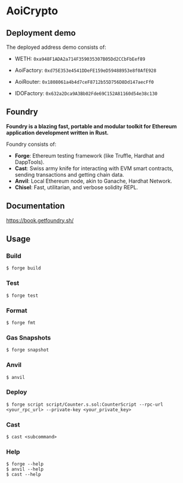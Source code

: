 # AoiCrypto

## Deployment demo

The deployed address demo consists of:

- WETH: `0xa948F1ADA2a714F359035307B05Dd2CCbFbEef89`

- AoiFactory: `0xd75E353e4541DDeFE159eD59488953e8f0AfE928`

- AoiRouter: `0x1808061a4b4d7ceF8712b55D756D8Dd147aecFf0`

- IDOFactory: `0x632a2Dca9A3Bb02Fde69C152A81160d54e38c130`

## Foundry

**Foundry is a blazing fast, portable and modular toolkit for Ethereum application development written in Rust.**

Foundry consists of:

- **Forge**: Ethereum testing framework (like Truffle, Hardhat and DappTools).
- **Cast**: Swiss army knife for interacting with EVM smart contracts, sending transactions and getting chain data.
- **Anvil**: Local Ethereum node, akin to Ganache, Hardhat Network.
- **Chisel**: Fast, utilitarian, and verbose solidity REPL.

## Documentation

https://book.getfoundry.sh/

## Usage

### Build

```shell
$ forge build
```

### Test

```shell
$ forge test
```

### Format

```shell
$ forge fmt
```

### Gas Snapshots

```shell
$ forge snapshot
```

### Anvil

```shell
$ anvil
```

### Deploy

```shell
$ forge script script/Counter.s.sol:CounterScript --rpc-url <your_rpc_url> --private-key <your_private_key>
```

### Cast

```shell
$ cast <subcommand>
```

### Help

```shell
$ forge --help
$ anvil --help
$ cast --help
```
